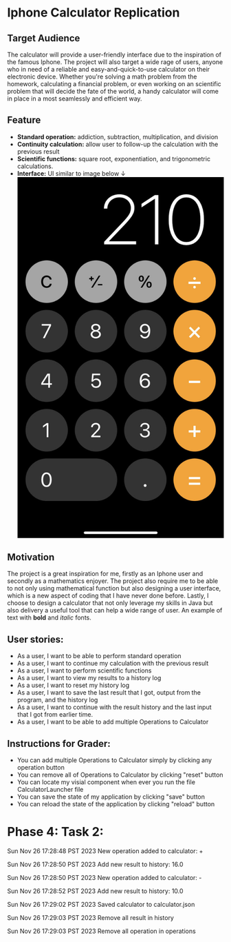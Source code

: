 # Iphone Calculator Replication

## Target Audience
The calculator will provide a user-friendly interface due to the inspiration of the famous Iphone. The project will also 
target a wide rage of users, anyone who in need of a reliable and easy-and-quick-to-use calculator on their electronic 
device. Whether you're solving a math problem from the homework, calculating a financial problem, or even working on an
scientific problem that will decide the fate of the world, a handy calculator will come in place in a most seamlessly 
and efficient way.
## Feature

- **Standard operation:** addiction, subtraction, multiplication, and division
- **Continuity calculation:** allow user to follow-up the calculation with the previous result
- **Scientific functions:** square root, exponentiation, and trigonometric calculations.
- **Interface:** UI similar to image below ↓
![img.png](img.png)

## Motivation
The project is a great inspiration for me, firstly as an Iphone user and secondly as a mathematics enjoyer. The project 
also require me to be able to not only using mathematical function but also designing a user interface, which is a new
aspect of coding that I have never done before. Lastly, I choose to design a calculator that not only leverage my skills
in Java but also delivery a useful tool that can help a wide range of user.
An example of text with **bold** and *italic* fonts.  

## User stories:

- As a user, I want to be able to perform standard operation
- As a user, I want to continue my calculation with the previous result
- As a user, I want to perform scientific functions
- As a user, I want to view my results to a history log
- As a user, I want to reset my history log
- As a user, I want to save the last result that I got, output from the program, and the history log
- As a user, I want to continue with the result history and the last input that I got from earlier time.
- As a user, I want to be able to add multiple Operations to Calculator

## Instructions for Grader:
- You can add multiple Operations to Calculator simply by clicking any operation button
- You can remove all of Operations to Calculator by clicking "reset" button
- You can locate my visial component when ever you run the file CalculatorLauncher file
- You can save the state of my application by clicking "save" button
- You can reload the state of the application by clicking "reload" button

# Phase 4: Task 2:
Sun Nov 26 17:28:48 PST 2023
New operation added to calculator: +

Sun Nov 26 17:28:50 PST 2023
Add new result to history: 16.0

Sun Nov 26 17:28:50 PST 2023
New operation added to calculator: -

Sun Nov 26 17:28:52 PST 2023
Add new result to history: 10.0

Sun Nov 26 17:29:02 PST 2023
Saved calculator to calculator.json

Sun Nov 26 17:29:03 PST 2023
Remove all result in history

Sun Nov 26 17:29:03 PST 2023
Remove all operation in operations

